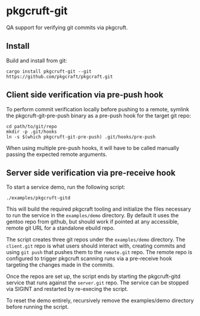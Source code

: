 # pkgcruft-git

QA support for verifying git commits via pkgcruft.

## Install

Build and install from git:

    cargo install pkgcruft-git --git https://github.com/pkgcraft/pkgcraft.git

## Client side verification via pre-push hook

To perform commit verification locally before pushing to a remote, symlink the
pkgcruft-git-pre-push binary as a pre-push hook for the target git repo:

    cd path/to/git/repo
    mkdir -p .git/hooks
    ln -s $(which pkgcruft-git-pre-push) .git/hooks/pre-push

When using multiple pre-push hooks, it will have to be called manually passing
the expected remote arguments.

## Server side verification via pre-receive hook

To start a service demo, run the following script:

    ./examples/pkgcruft-gitd

This will build the required pkgcraft tooling and initialize the files
necessary to run the service in the `examples/demo` directory. By default it
uses the gentoo repo from github, but should work if pointed at any accessible,
remote git URL for a standalone ebuild repo.

The script creates three git repos under the `examples/demo` directory. The
`client.git` repo is what users should interact with, creating commits and
using `git push` that pushes them to the `remote.git` repo. The remote repo is
configured to trigger pkgcruft scanning runs via a pre-receive hook targeting
the changes made in the commits.

Once the repos are set up, the script ends by starting the pkgcruft-gitd
service that runs against the `server.git` repo. The service can be stopped via
SIGINT and restarted by re-execing the script.

To reset the demo entirely, recursively remove the examples/demo directory
before running the script.
